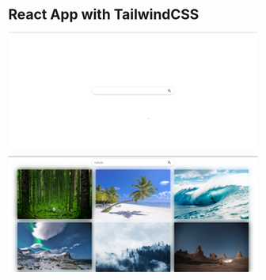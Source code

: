 # React App with TailwindCSS

![Simple](https://github.com/Zeeshan1101/pexels-api/blob/main/public/ss.png)

![Search](https://github.com/Zeeshan1101/pexels-api/blob/main/public/ss1.png)

